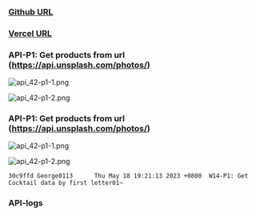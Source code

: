 ### [Github URL](https://github.com/George0113/1112-1N-js-demo-211410542/commits/main)

### [Vercel URL](https://1112-1-n-js-demo-211410542.vercel.app/)

### API-P1: Get products from url (https://api.unsplash.com/photos/)

![api_42-p1-1.png](https://spguhxeeusfjlibdhcxj.supabase.co/storage/v1/object/public/demo42/md_1N_img/api_42-p1-1.png)

![api_42-p1-2.png](https://spguhxeeusfjlibdhcxj.supabase.co/storage/v1/object/public/demo42/md_1N_img/api_42-p1-2.png)

### API-P1: Get products from url (https://api.unsplash.com/photos/)

![api_42-p1-1.png](https://spguhxeeusfjlibdhcxj.supabase.co/storage/v1/object/public/demo42/md_1N_img/api_42-p1-1.png)

![api_42-p1-2.png](https://spguhxeeusfjlibdhcxj.supabase.co/storage/v1/object/public/demo42/md_1N_img/api_42-p1-2.png)

```
30c9ffd George0113      Thu May 18 19:21:13 2023 +0800  W14-P1: Get Cocktail data by first letter01~
```

### API-logs

```$ git log --pretty=format:"%h%x09%an%x09%ad%x09%s" --after="2023-5-17"


```
